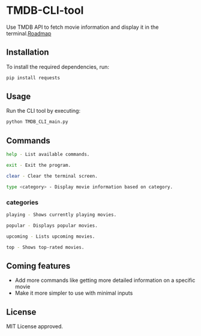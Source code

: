 # TMDB-CLI-tool

Use TMDB API to fetch movie information and display it in the terminal.[Roadmap](https://roadmap.sh/projects/tmdb-cli)

## Installation

To install the required dependencies, run:

```bash
pip install requests
```

## Usage

Run the CLI tool by executing:

```bash
python TMDB_CLI_main.py
```

## Commands

```bash
help - List available commands.

exit - Exit the program.

clear - Clear the terminal screen.

type <category> - Display movie information based on category.
```

### categories

```bash
playing - Shows currently playing movies.

popular - Displays popular movies.

upcoming - Lists upcoming movies.

top - Shows top-rated movies.
```

## Coming features

- Add more commands like getting more detailed information on a specific movie
- Make it more simpler to use with minimal inputs

## License

MIT License approved.
